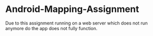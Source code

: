 # Android-Mapping-Assignment

Due to this assignment running on a web server which does not run anymore do the app does not fully function. 
